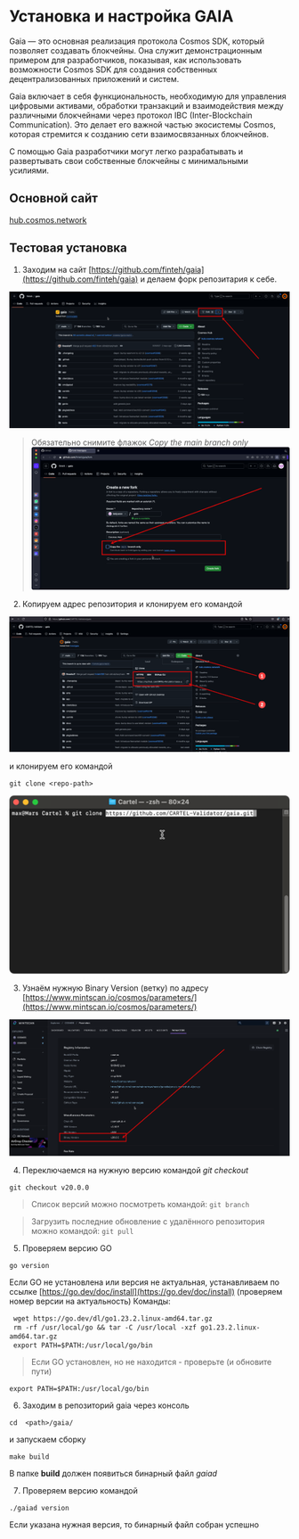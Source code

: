# Установка и настройка GAIA

Gaia — это основная реализация протокола Cosmos SDK, который позволяет создавать блокчейны. Она служит демонстрационным примером для разработчиков, показывая, как использовать возможности Cosmos SDK для создания собственных децентрализованных приложений и систем.

Gaia включает в себя функциональность, необходимую для управления цифровыми активами, обработки транзакций и взаимодействия между различными блокчейнами через протокол IBC (Inter-Blockchain Communication). Это делает его важной частью экосистемы Cosmos, которая стремится к созданию сети взаимосвязанных блокчейнов.

С помощью Gaia разработчики могут легко разрабатывать и развертывать свои собственные блокчейны с минимальными усилиями.

## Основной сайт
[hub.cosmos.network](https://hub.cosmos.network/main)

## Тестовая установка
1. Заходим на сайт [https://github.com/finteh/gaia](https://github.com/finteh/gaia) и делаем форк репозитария к себе.

![github_fork.png](images/gaia/github_fork.png)

> Обязательно снимите флажок _Copy the main branch only_
![copy_main_branch.png](images/gaia/copy_main_branch.png)

2. Копируем адрес репозитория и клонируем его командой 

![clone_repo.png](images/gaia/clone_repo-1.png)

и клонируем его командой
``` Shell
git clone <repo-path>
```
![clone_repo-2.png](images/gaia/clone_repo-2.png)

3. Узнаём нужную Binary Version (ветку) по адресу  [https://www.mintscan.io/cosmos/parameters/](https://www.mintscan.io/cosmos/parameters/)

![binary_version.png](images/gaia/binary_version.png)
 
4. Переключаемся на нужную версию командой _git checkout <branch>_

``` Shell
git checkout v20.0.0
```

>Список версий можно посмотреть командой: `git branch`

>Загрузить последние обновление с удалённого репозитория можно командой: `git pull `


5. Проверяем версию GO
``` Shell
go version
```
Если GO не установлена или версия не актуальная, устанавливаем по ссылке [https://go.dev/doc/install](https://go.dev/doc/install)
(проверяем номер версии на актуальность)
Команды:
``` Shell
 wget https://go.dev/dl/go1.23.2.linux-amd64.tar.gz
 rm -rf /usr/local/go && tar -C /usr/local -xzf go1.23.2.linux-amd64.tar.gz
 export PATH=$PATH:/usr/local/go/bin
```
> Если GO установлен, но не находится - проверьте (и обновите пути)
``` Shell
export PATH=$PATH:/usr/local/go/bin
```
6. Заходим в репозиторий gaia через консоль
``` Shell
cd  <path>/gaia/
```
и запускаем сборку  
``` Shell
make build
```
В папке __build__ должен появиться бинарный файл _gaiad_

7. Проверяем версию командой 
``` Shell
./gaiad version
```
Если указана нужная версия, то бинарный файл собран успешно





